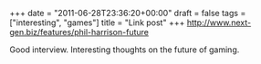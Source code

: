 +++
date = "2011-06-28T23:36:20+00:00"
draft = false
tags = ["interesting", "games"]
title = "Link post"
+++
http://www.next-gen.biz/features/phil-harrison-future

Good interview. Interesting thoughts on the future of gaming.
